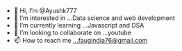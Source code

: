 - 👋 Hi, I’m @Ayushk777
- 👀 I’m interested in ...Data science and web development
- 🌱 I’m currently learning ...Javascript and DSA
- 💞️ I’m looking to collaborate on ...youtube 
- 📫 How to reach me ...faugindia76@gmail.com

<!---
Ayushk777/Ayushk777 is a ✨ special ✨ repository because its `README.md` (this file) appears on your GitHub profile.
You can click the Preview link to take a look at your changes.
--->
